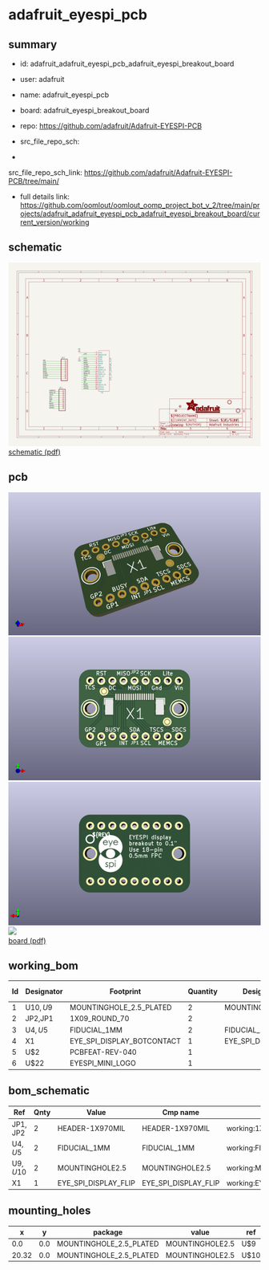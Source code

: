 # adafruit_eyespi_pcb
 
## summary 
* id: adafruit_adafruit_eyespi_pcb_adafruit_eyespi_breakout_board
* user: adafruit
* name: adafruit_eyespi_pcb
* board: adafruit_eyespi_breakout_board
* repo: https://github.com/adafruit/Adafruit-EYESPI-PCB



* src_file_repo_sch: 
*
 src_file_repo_sch_link: https://github.com/adafruit/Adafruit-EYESPI-PCB/tree/main/
* full details link: https://github.com/oomlout/oomlout_oomp_project_bot_v_2/tree/main/projects/adafruit_adafruit_eyespi_pcb_adafruit_eyespi_breakout_board/current_version/working  

## schematic  
![](working_schematic_600.png)  
[schematic (pdf)](working_schematic.pdf)  

## pcb  
![](working_3d_600.png) 
![](working_3d_front_600.png)  
![](working_3d_back_600.png)  
![](working_600.png)  
[board (pdf)](working.pdf)  

## working_bom
| Id | Designator | Footprint | Quantity | Designation | Supplier and ref |  | None | 
| --- | --- | --- | --- | --- | --- | --- | --- | 
| 1 | U$10,U$9 | MOUNTINGHOLE_2.5_PLATED | 2 | MOUNTINGHOLE2.5 |  |  | [''] | 
| 2 | JP2,JP1 | 1X09_ROUND_70 | 2 |  |  |  | [''] | 
| 3 | U$4,U$5 | FIDUCIAL_1MM | 2 | FIDUCIAL_1MM |  |  | [''] | 
| 4 | X1 | EYE_SPI_DISPLAY_BOTCONTACT | 1 | EYE_SPI_DISPLAY_FLIP |  |  | [''] | 
| 5 | U$2 | PCBFEAT-REV-040 | 1 |  |  |  | [''] | 
| 6 | U$22 | EYESPI_MINI_LOGO | 1 |  |  |  | [''] | 


## bom_schematic
| Ref | Qnty | Value | Cmp name | Footprint | Description | Vendor | DNP | 
| --- | --- | --- | --- | --- | --- | --- | --- | 
| JP1, JP2 | 2 | HEADER-1X970MIL | HEADER-1X970MIL | working:1X09_ROUND_70 |  |  |  | 
| U$4, U$5 | 2 | FIDUCIAL_1MM | FIDUCIAL_1MM | working:FIDUCIAL_1MM |  |  |  | 
| U$9, U$10 | 2 | MOUNTINGHOLE2.5 | MOUNTINGHOLE2.5 | working:MOUNTINGHOLE_2.5_PLATED |  |  |  | 
| X1 | 1 | EYE_SPI_DISPLAY_FLIP | EYE_SPI_DISPLAY_FLIP | working:EYE_SPI_DISPLAY_BOTCONTACT |  |  |  | 


## mounting_holes
| x | y | package | value | ref | size | 
| --- | --- | --- | --- | --- | --- | 
| 0.0 | 0.0 | MOUNTINGHOLE_2.5_PLATED | MOUNTINGHOLE2.5 | U$9 | m3 | 
| 20.32 | 0.0 | MOUNTINGHOLE_2.5_PLATED | MOUNTINGHOLE2.5 | U$10 | m3 | 


